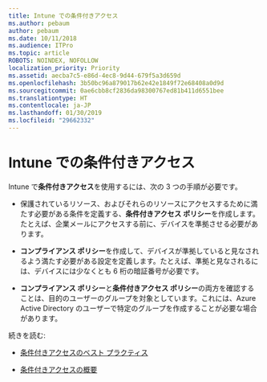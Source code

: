```yaml
---
title: Intune での条件付きアクセス
ms.author: pebaum
author: pebaum
ms.date: 10/11/2018
ms.audience: ITPro
ms.topic: article
ROBOTS: NOINDEX, NOFOLLOW
localization_priority: Priority
ms.assetid: aecba7c5-e86d-4ec8-9d44-679f5a3d659d
ms.openlocfilehash: 3b50bc96a879017b62e42e1849f72e68408a0d9d
ms.sourcegitcommit: 0ae6cbb8cf2836da98300767ed81b411d6551bee
ms.translationtype: HT
ms.contentlocale: ja-JP
ms.lasthandoff: 01/30/2019
ms.locfileid: "29662332"
---
```

# <a name="conditional-access-with-intune"></a>Intune での条件付きアクセス

Intune で**条件付きアクセス**を使用するには、次の 3 つの手順が必要です。 
  
- 保護されているリソース、およびそれらのリソースにアクセスするために満たす必要がある条件を定義する、**条件付きアクセス ポリシー**を作成します。たとえば、企業メールにアクセスする前に、デバイスを準拠させる必要があります。 
    
- **コンプライアンス ポリシー**を作成して、デバイスが準拠していると見なされるよう満たす必要がある設定を定義します。たとえば、準拠と見なされるには、デバイスには少なくとも 6 桁の暗証番号が必要です。 
    
- **コンプライアンス ポリシー**と**条件付きアクセス ポリシー**の両方を確認することは、目的のユーザーのグループを対象としています。これには、Azure Active Directory のユーザーで特定のグループを作成することが必要な場合があります。 
    
続きを読む:
  
- [条件付きアクセスのベスト プラクティス](https://docs.microsoft.com/azure/active-directory/conditional-access/best-practices)
    
- [条件付きアクセスの概要](https://docs.microsoft.com/azure/active-directory/active-directory-conditional-access-azure-portal-get-started)
    

